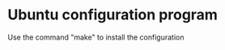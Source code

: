 Ubuntu configuration program
============================

Use the command "make" to install the configuration